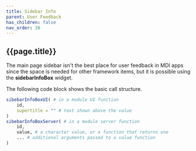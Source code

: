 ```yaml
---
title: Sidebar Info
parent: User Feedback
has_children: false
nav_order: 30
---
```


## {{page.title}}

The main page sidebar isn't the best place for user feedback in
MDI apps since the space is needed 
for other framework items, but it is possible using the **sidebarInfoBox**
widget.

The following code block shows the basic call structure.

```r
sibebarInfoBoxUI( # in a module UI function
    id, 
    supertitle = "" # text shown above the value
) 
sibebarInfoBoxServer( # in a module server function
    id, 
    value, # a character value, or a function that returns one
    ... # additional arguments passed to a value function
)
```
